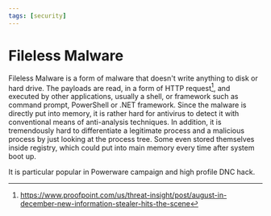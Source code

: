 ```yaml
---
tags: [security]
---
```


# Fileless Malware

Fileless Malware is a form of malware that doesn't write anything to disk or
hard drive. The payloads are read, in a form of HTTP request[^proofpoint2016],
and executed by other applications, usually a shell, or framework such as
command prompt, PowerShell or .NET framework. Since the malware is directly put
into memory, it is rather hard for antivirus to detect it with conventional
means of anti-analysis techniques. In addition, it is tremendously hard to
differentiate a legitimate process and a malicious process by just looking at
the process tree. Some even stored themselves inside registry, which could put
into main memory every time after system boot up.

It is particular popular in Powerware campaign and high profile DNC hack.

[^proofpoint2016]: https://www.proofpoint.com/us/threat-insight/post/august-in-december-new-information-stealer-hits-the-scene

